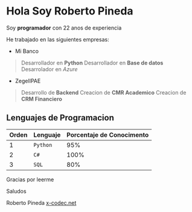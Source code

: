 # Hola Soy Roberto Pineda

Soy **programador** con 22 anos de experiencia

He trabajado en las siguientes empresas:
- Mi Banco
> Desarrollador en **Python**
> Desarrollador en **Base de datos**
> Desarrolador en *Azure*

- ZegelIPAE
> Desarrollo de **Backend**
> Creacion de **CMR Academico**
> Creacion de **CRM Financiero**

## Lenguajes de Programacion

|Orden|Lenguaje|Porcentaje de Conocimento|
|----------------|-------------------------------|-----------------------------|
|1|`Python`|95% |
|2|`C#`  |100% |
|3|`SQL`|80%|

Gracias por leerme

Saludos

Roberto Pineda
[x-codec.net](https://www.x-codec.net)
